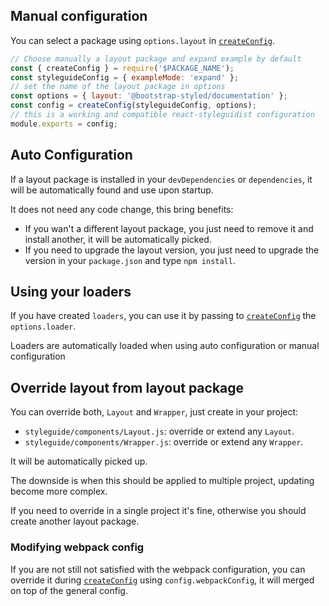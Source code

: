 ## Manual configuration

You can select a package using `options.layout` in [`createConfig`](#create-config).

```js static
// Choose manually a layout package and expand example by default
const { createConfig } = require('$PACKAGE_NAME');
const styleguideConfig = { exampleMode: 'expand' };
// set the name of the layout package in options
const options = { layout: '@bootstrap-styled/documentation' };
const config = createConfig(styleguideConfig, options);
// this is a working and compatible react-styleguidist configuration
module.exports = config;
```

## Auto Configuration 

If a layout package is installed in your `devDependencies` or `dependencies`, it will be automatically found and use upon startup.

It does not need any code change, this bring benefits:

- If you wan't a different layout package, you just need to remove it and install another, it will be automatically picked.
- If you need to upgrade the layout version, you just need to upgrade the version in your `package.json` and type `npm install`.

## Using your loaders

If you have created `loaders`, you can use it by passing to [`createConfig`](#create-config)
the `options.loader`.

Loaders are automatically loaded when using auto configuration or manual configuration 
## Override layout from layout package

You can override both, `Layout` and `Wrapper`, just create in your project:

- `styleguide/components/Layout.js`: override or extend any `Layout`.
- `styleguide/components/Wrapper.js`: override or extend any `Wrapper`.

It will be automatically picked up. 

The downside is when this should be applied to multiple project, updating become more complex.

If you need to override in a single project it's fine, otherwise you should create another layout package. 

### Modifying webpack config

If you are not still not satisfied with the webpack configuration, you can override it during [`createConfig`](#create-config)
using `config.webpackConfig`, it will merged on top of the general config.
